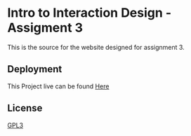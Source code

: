 
# Intro to Interaction Design - Assigment 3

This is the source for the website designed for assignment 3.

## Deployment

This Project live can be found [Here](https://assignment3.ashlcx.net)
  
## License

[GPL3](https://www.gnu.org/licenses/gpl-3.0.en.html)
